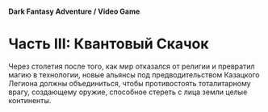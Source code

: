 #### Dark Fantasy Adventure / Video Game

# Часть III: Квантовый Скачок

Через столетия после того, как мир отказался от религии и превратил магию в технологии, новые альянсы под предводительством Казацкого Легиона должны объединиться, чтобы противостоять тоталитарному врагу, создающему оружие, способное стереть с лица земли целые континенты.